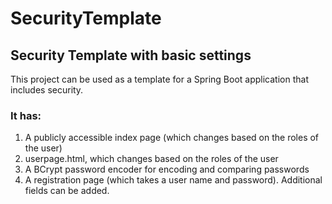 # SecurityTemplate
## Security Template with basic settings 

This project can be used as a template for a Spring Boot application that includes security. 

### It has: 

1. A publicly accessible index page (which changes based on the roles of the user) 
2. userpage.html, which changes based on the roles of the user 
3. A BCrypt password encoder for encoding and comparing passwords 
4. A registration page (which takes a user name and password). Additional fields can be added. 

